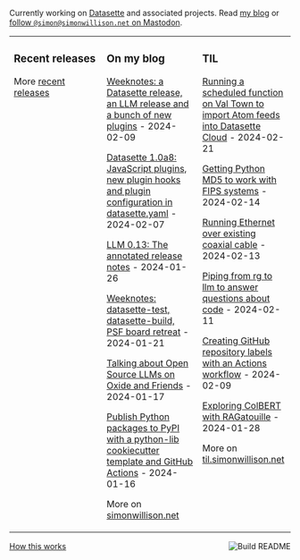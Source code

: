 Currently working on [Datasette](https://datasette.io/) and associated projects. Read [my blog](https://simonwillison.net/) or <a href="https://fedi.simonwillison.net/@simon">follow `@simon@simonwillison.net` on Mastodon</a>.

<table><tr><td valign="top" width="33%">

### Recent releases
<!-- recent_releases starts -->

<!-- recent_releases ends -->
More [recent releases](https://github.com/simonw/simonw/blob/main/releases.md)
</td><td valign="top" width="34%">

### On my blog
<!-- blog starts -->
[Weeknotes: a Datasette release, an LLM release and a bunch of new plugins](https://simonwillison.net/2024/Feb/9/weeknotes/) - 2024-02-09

[Datasette 1.0a8: JavaScript plugins, new plugin hooks and plugin configuration in datasette.yaml](https://simonwillison.net/2024/Feb/7/datasette-1a8/) - 2024-02-07

[LLM 0.13: The annotated release notes](https://simonwillison.net/2024/Jan/26/llm/) - 2024-01-26

[Weeknotes: datasette-test, datasette-build, PSF board retreat](https://simonwillison.net/2024/Jan/21/weeknotes/) - 2024-01-21

[Talking about Open Source LLMs on Oxide and Friends](https://simonwillison.net/2024/Jan/17/oxide-and-friends/) - 2024-01-17

[Publish Python packages to PyPI with a python-lib cookiecutter template and GitHub Actions](https://simonwillison.net/2024/Jan/16/python-lib-pypi/) - 2024-01-16
<!-- blog ends -->
More on [simonwillison.net](https://simonwillison.net/)
</td><td valign="top" width="33%">

### TIL
<!-- tils starts -->
[Running a scheduled function on Val Town to import Atom feeds into Datasette Cloud](https://til.simonwillison.net/valtown/scheduled) - 2024-02-21

[Getting Python MD5 to work with FIPS systems](https://til.simonwillison.net/python/md5-fips) - 2024-02-14

[Running Ethernet over existing coaxial cable](https://til.simonwillison.net/networking/ethernet-over-coaxial-cable) - 2024-02-13

[Piping from rg to llm to answer questions about code](https://til.simonwillison.net/llms/rg-pipe-llm-trick) - 2024-02-11

[Creating GitHub repository labels with an Actions workflow](https://til.simonwillison.net/github-actions/creating-github-labels) - 2024-02-09

[Exploring ColBERT with RAGatouille](https://til.simonwillison.net/llms/colbert-ragatouille) - 2024-01-28
<!-- tils ends -->
More on [til.simonwillison.net](https://til.simonwillison.net/)
</td></tr></table>

<a href="https://github.com/simonw/simonw/actions"><img src="https://github.com/simonw/simonw/workflows/Build%20README/badge.svg" align="right" alt="Build README"></a> <a href="https://simonwillison.net/2020/Jul/10/self-updating-profile-readme/">How this works</a>
